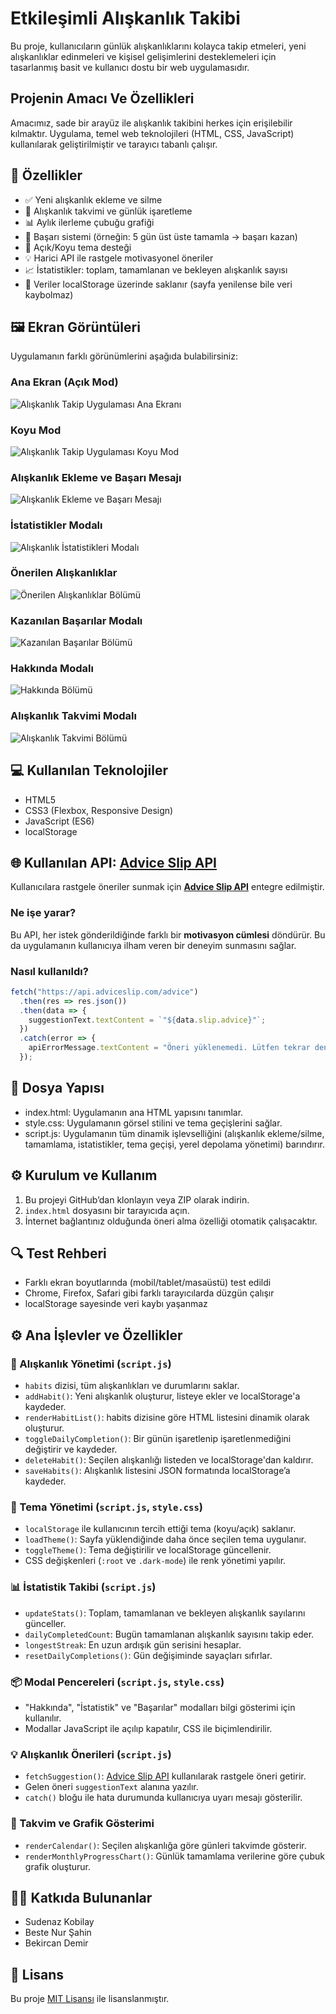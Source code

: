 ﻿# Etkileşimli Alışkanlık Takibi

Bu proje, kullanıcıların günlük alışkanlıklarını kolayca takip etmeleri, yeni alışkanlıklar edinmeleri ve kişisel gelişimlerini desteklemeleri için tasarlanmış basit ve kullanıcı dostu bir web uygulamasıdır.

## Projenin Amacı Ve Özellikleri

Amacımız, sade bir arayüz ile alışkanlık takibini herkes için erişilebilir kılmaktır. Uygulama, temel web teknolojileri (HTML, CSS, JavaScript) kullanılarak geliştirilmiştir ve tarayıcı tabanlı çalışır.

## 🚀 Özellikler

- ✅ Yeni alışkanlık ekleme ve silme
- 📆 Alışkanlık takvimi ve günlük işaretleme
- 📊 Aylık ilerleme çubuğu grafiği
- 🎯 Başarı sistemi (örneğin: 5 gün üst üste tamamla → başarı kazan)
- 🌙 Açık/Koyu tema desteği
- 💡 Harici API ile rastgele motivasyonel öneriler
- 📈 İstatistikler: toplam, tamamlanan ve bekleyen alışkanlık sayısı
- 💾 Veriler localStorage üzerinde saklanır (sayfa yenilense bile veri kaybolmaz)

## 🖼️ Ekran Görüntüleri
Uygulamanın farklı görünümlerini aşağıda bulabilirsiniz:

### Ana Ekran (Açık Mod)
![Alışkanlık Takip Uygulaması Ana Ekranı](screenshots/ana_ekran_acik_mod.png)

### Koyu Mod
![Alışkanlık Takip Uygulaması Koyu Mod](screenshots/koyu_mod.png)

### Alışkanlık Ekleme ve Başarı Mesajı
![Alışkanlık Ekleme ve Başarı Mesajı](screenshots/aliskanlik_ekleme.png)

### İstatistikler Modalı
![Alışkanlık İstatistikleri Modalı](screenshots/istatistikler_modal.png)

### Önerilen Alışkanlıklar
![Önerilen Alışkanlıklar Bölümü](screenshots/onerilen_aliskanliklar.png)

### Kazanılan Başarılar Modalı
![Kazanılan Başarılar Bölümü](screenshots/basarilar.png)

### Hakkında Modalı
![Hakkında Bölümü](screenshots/hakkinda.png)

### Alışkanlık Takvimi Modalı
![Alışkanlık Takvimi Bölümü](screenshoots/takvim.png)


## 💻 Kullanılan Teknolojiler

- HTML5
- CSS3 (Flexbox, Responsive Design)
- JavaScript (ES6)
- localStorage

## 🌐 Kullanılan API: [Advice Slip API](https://api.adviceslip.com)

Kullanıcılara rastgele öneriler sunmak için [**Advice Slip API**](https://api.adviceslip.com) entegre edilmiştir.

### Ne işe yarar?
Bu API, her istek gönderildiğinde farklı bir **motivasyon cümlesi** döndürür. Bu da uygulamanın kullanıcıya ilham veren bir deneyim sunmasını sağlar.

### Nasıl kullanıldı?
```javascript
fetch("https://api.adviceslip.com/advice")
  .then(res => res.json())
  .then(data => {
    suggestionText.textContent = `"${data.slip.advice}"`;
  })
  .catch(error => {
    apiErrorMessage.textContent = "Öneri yüklenemedi. Lütfen tekrar deneyin.";
  });
```

## 📁 Dosya Yapısı

- index.html: Uygulamanın ana HTML yapısını tanımlar.
- style.css: Uygulamanın görsel stilini ve tema geçişlerini sağlar.
- script.js: Uygulamanın tüm dinamik işlevselliğini (alışkanlık ekleme/silme, tamamlama, istatistikler, tema geçişi, yerel depolama yönetimi) barındırır.

## ⚙️ Kurulum ve Kullanım

1. Bu projeyi GitHub’dan klonlayın veya ZIP olarak indirin.
2. `index.html` dosyasını bir tarayıcıda açın.
3. İnternet bağlantınız olduğunda öneri alma özelliği otomatik çalışacaktır.

 ## 🔍 Test Rehberi

- Farklı ekran boyutlarında (mobil/tablet/masaüstü) test edildi
- Chrome, Firefox, Safari gibi farklı tarayıcılarda düzgün çalışır
- localStorage sayesinde veri kaybı yaşanmaz


## ⚙️ Ana İşlevler ve Özellikler

### 🧩 Alışkanlık Yönetimi (`script.js`)
- `habits` dizisi, tüm alışkanlıkları ve durumlarını saklar.
- `addHabit()`: Yeni alışkanlık oluşturur, listeye ekler ve localStorage'a kaydeder.
- `renderHabitList()`: habits dizisine göre HTML listesini dinamik olarak oluşturur.
- `toggleDailyCompletion()`: Bir günün işaretlenip işaretlenmediğini değiştirir ve kaydeder.
- `deleteHabit()`: Seçilen alışkanlığı listeden ve localStorage'dan kaldırır.
- `saveHabits()`: Alışkanlık listesini JSON formatında localStorage’a kaydeder.

### 🎨 Tema Yönetimi (`script.js`, `style.css`)
- `localStorage` ile kullanıcının tercih ettiği tema (koyu/açık) saklanır.
- `loadTheme()`: Sayfa yüklendiğinde daha önce seçilen tema uygulanır.
- `toggleTheme()`: Tema değiştirilir ve localStorage güncellenir.
- CSS değişkenleri (`:root` ve `.dark-mode`) ile renk yönetimi yapılır.

### 📊 İstatistik Takibi (`script.js`)
- `updateStats()`: Toplam, tamamlanan ve bekleyen alışkanlık sayılarını günceller.
- `dailyCompletedCount`: Bugün tamamlanan alışkanlık sayısını takip eder.
- `longestStreak`: En uzun ardışık gün serisini hesaplar.
- `resetDailyCompletions()`: Gün değişiminde sayaçları sıfırlar.

### 📦 Modal Pencereleri (`script.js`, `style.css`)
- "Hakkında", "İstatistik" ve "Başarılar" modalları bilgi gösterimi için kullanılır.
- Modallar JavaScript ile açılıp kapatılır, CSS ile biçimlendirilir.

### 💡 Alışkanlık Önerileri (`script.js`)
- `fetchSuggestion()`: [Advice Slip API](https://api.adviceslip.com) kullanılarak rastgele öneri getirir.
- Gelen öneri `suggestionText` alanına yazılır.
- `catch()` bloğu ile hata durumunda kullanıcıya uyarı mesajı gösterilir.

### 📅 Takvim ve Grafik Gösterimi
- `renderCalendar()`: Seçilen alışkanlığa göre günleri takvimde gösterir.
- `renderMonthlyProgressChart()`: Günlük tamamlama verilerine göre çubuk grafik oluşturur.



## 👩‍💻 Katkıda Bulunanlar

- Sudenaz Kobilay
- Beste Nur Şahin
- Bekircan Demir

## 📄 Lisans

Bu proje [MIT Lisansı](https://opensource.org/licenses/MIT) ile lisanslanmıştır.